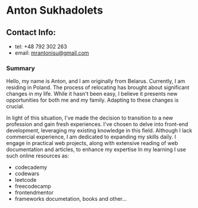 # Anton Sukhadolets

## Contact Info:
- tel: +48 792 302 263
- email: mrantonisu@gmail.com

### Summary
Hello, my name is Anton, and I am originally from Belarus. Currently, I am residing in Poland. The process of relocating has brought about significant changes in my life. While it hasn't been easy, I believe it presents new opportunities for both me and my family. Adapting to these changes is crucial.

In light of this situation, I've made the decision to transition to a new profession and gain fresh experiences. I've chosen to delve into front-end development, leveraging my existing knowledge in this field. Although I lack commercial experience, I am dedicated to expanding my skills daily. I engage in practical web projects, along with extensive reading of web documentation and articles, to enhance my expertise
In my learning I use such online resources as:
- codecademy
- codewars
- leetcode
- freecodecamp
- frontendmentor
- frameworks documetation, books
and other...